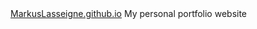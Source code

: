 <html>
  <body><a href="markuslasseigne.github.io">MarkusLasseigne.github.io</a></body>
</html>
My personal portfolio website
